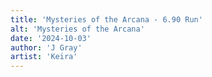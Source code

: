 ```yaml
---
title: 'Mysteries of the Arcana - 6.90 Run'
alt: 'Mysteries of the Arcana'
date: '2024-10-03'
author: 'J Gray'
artist: 'Keira'
---
```

